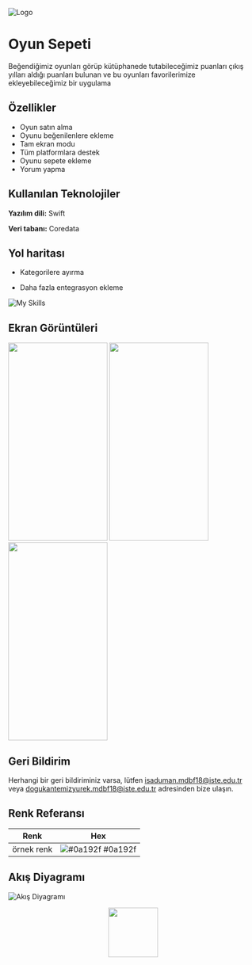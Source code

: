 
![Logo](https://iili.io/H4okPOg.png)

    
# Oyun Sepeti

Beğendiğimiz oyunları görüp kütüphanede tutabileceğimiz puanları çıkış yılları aldığı puanları bulunan ve bu oyunları favorilerimize ekleyebileceğimiz bir uygulama


## Özellikler

- Oyun satın alma
- Oyunu beğenilenlere ekleme
- Tam ekran modu
- Tüm platformlara destek
- Oyunu sepete ekleme
- Yorum yapma

  
## Kullanılan Teknolojiler

**Yazılım dili:** Swift

**Veri tabanı:** Coredata

  
## Yol haritası

- Kategorilere ayırma

- Daha fazla entegrasyon ekleme

![My Skills](https://skills.thijs.gg/icons?i=swift)

  ## Ekran Görüntüleri

<img src="https://iili.io/H4oSzVj.jpg" width="200" height="400" /> <img src="https://iili.io/H4oZRAx.jpg" width="200" height="400" /> <img src="https://iili.io/H4oSdP4.jpg" width="200" height="400" />

## Geri Bildirim

Herhangi bir geri bildiriminiz varsa, lütfen isaduman.mdbf18@iste.edu.tr veya dogukantemizyurek.mdbf18@iste.edu.tr adresinden bize ulaşın.

  ## Renk Referansı

| Renk             | Hex                                                                |
| ----------------- | ------------------------------------------------------------------ |
| örnek renk | ![#0a192f](https://via.placeholder.com/10/0a192f?text=+) #0a192f |

## Akış Diyagramı

![Akış Diyagramı](https://iili.io/H4oQxkv.png)

 <div id="header" align="center">
  <img src="https://media.giphy.com/media/M9gbBd9nbDrOTu1Mqx/giphy.gif" width="100"/>
</div>
